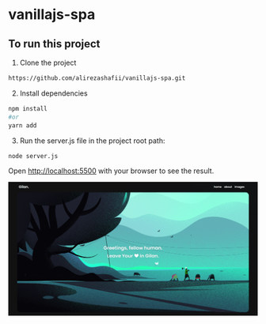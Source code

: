 # vanillajs-spa

## To run this project

1. Clone the project
  ```bash
  https://github.com/alirezashafii/vanillajs-spa.git
  ```
2. Install dependencies
  ```bash
  npm install
  #or
  yarn add
  ```
 
3. Run the server.js file in the project root path:
  ```bash
  node server.js
  ```

Open [http://localhost:5500](http://localhost:5500) with your browser to see the result.

<img src="./src/assets/images/index.png" />